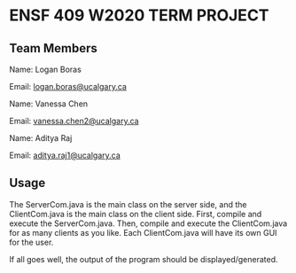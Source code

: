 # ENSF 409 W2020 TERM PROJECT

##  Team Members
Name: Logan Boras

Email: logan.boras@ucalgary.ca

Name: Vanessa Chen

Email: vanessa.chen2@ucalgary.ca

Name: Aditya Raj

Email: aditya.raj1@ucalgary.ca

## Usage

The ServerCom.java is the main class on the server side, and the ClientCom.java is the main class on the client side. First, compile and execute the ServerCom.java. Then, compile and execute the ClientCom.java for as many clients as you like. Each ClientCom.java will have its own GUI for the user.

If all goes well, the output of the program should be displayed/generated.
